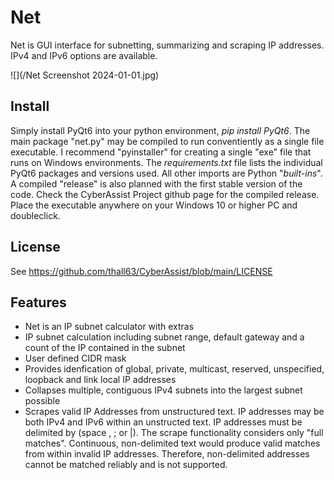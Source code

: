 # Net
Net is GUI interface for subnetting, summarizing and scraping IP addresses. IPv4 and IPv6 options are available.

![](/Net Screenshot 2024-01-01.jpg)

## Install
Simply install PyQt6 into your python environment, *pip install PyQt6*. The main package "net.py" may be compiled to run conventiently as a single file executable. I recommend "pyinstaller" for creating a single "exe" file that runs on Windows environments. The *requirements.txt* file lists the individual PyQt6 packages and versions used. All other imports are Python "*built-ins*". A compiled "release" is also planned with the first stable version of the code. Check the CyberAssist Project github page for the compiled release. Place the executable anywhere on your Windows 10 or higher PC and doubleclick.

## License
See https://github.com/thall63/CyberAssist/blob/main/LICENSE

## Features
- Net is an IP subnet calculator with extras
- IP subnet calculation including subnet range, default gateway and a count of the IP contained in the subnet
- User defined CIDR mask
- Provides idenfication of global, private, multicast, reserved, unspecified, loopback and link local IP addresses
- Collapses multiple, contiguous IPv4 subnets into the largest subnet possible
- Scrapes valid IP Addresses from unstructured text. IP addresses may be both IPv4 and IPv6 within an unstructed text. IP addresses must be delimited by (space , ; or |). The scrape functionality considers only "full matches". Continuous, non-delimited text would produce valid matches from within invalid IP addresses. Therefore, non-delimited addresses cannot be matched reliably and is not supported.
